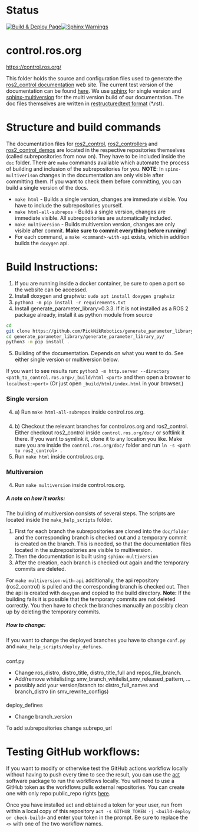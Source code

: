 # Status

[![Build & Deploy Page](https://github.com/ros-controls/control.ros.org/actions/workflows/sphinx-make-page.yml/badge.svg)](https://github.com/ros-controls/control.ros.org/actions/workflows/sphinx-make-page.yml)[![Sphinx Warnings](https://github.com/ros-controls/control.ros.org/actions/workflows/sphinx-check-warnings.yml/badge.svg?branch=master)](https://github.com/ros-controls/control.ros.org/actions/workflows/sphinx-check-warnings.yml)


# control.ros.org
https://control.ros.org/

This folder holds the source and configuration files used to generate the
[ros2_control documentation](https://control.ros.org) web site. The current test version of the documentation can be found [here](https://ros-controls.github.io/control.ros.org/).
We use [sphinx](https://www.sphinx-doc.org/en/master/) for single version and [sphinx-multiversion](https://holzhaus.github.io/sphinx-multiversion/master/index.html#) for the multi version build of our documentation.
The doc files themselves are written in [restructuredtext format](https://www.sphinx-doc.org/en/master/usage/restructuredtext/basics.html) (*.rst).

# Structure and build commands
The documentation files for [ros2_control](https://github.com/ros-controls/ros2_control), [ros2_controllers](https://github.com/ros-controls/ros2_controllers) and [ros2_control_demos](https://github.com/ros-controls/ros2_control_demos) are located in the respective repositories themselves (called subrepositories from now on).
They have to be included inside the `doc` folder.
There are `make` commands available which automate the process of building and inclusion of the subrepositories for you.
**NOTE**: In `spinx-multiverison` changes in the documentation are only visible after committing them. If you want to check them before committing, you can build a single version of the docs.
* ```make html``` - Builds a single version, changes are immediate visible. You have to include the subrepositories yourself.
* ```make html-all-subrepos``` - Builds a single version, changes are immediate visible. All subrepositories are automatically included.
* ```make multiversion``` - Builds multiversion version, changes are only visible after commit. **Make sure to commit everything before running!**
* For each command, a  ```make <command>-with-api``` exists, which in addition builds the `doxygen` api.


# Build Instructions:
1. If you are running inside a docker container, be sure to open a port so the website can be accessed.
2. Install doxygen and graphviz: `sudo apt install doxygen graphviz`
3. `python3 -m pip install -r requirements.txt`
4. Install generate_parameter_library>0.3.3. If it is not installed as a ROS 2 package already, install it as python module from source
```bash
cd
git clone https://github.com/PickNikRobotics/generate_parameter_library.git
cd generate_parameter_library/generate_parameter_library_py/
python3 -m pip install .
```
5. Building of the documentation. Depends on what you want to do. See either single version or multiversion below.

If you want to see results run: `python3 -m http.server --directory <path_to_control.ros.org>/_build/html <port>` and then open a browser to `localhost:<port>`
 (Or just open `_build/html/index.html` in your browser.)

### Single version
4. a) Run `make html-all-subrepos` inside control.ros.org.
###
4. b) Checkout the relevant branches for control.ros.org and ros2_control.
Either checkout ros2_control inside `control.ros.org/doc/` or softlink it there. If you want to symlink it, clone it to any location you like.
Make sure you are inside the `control.ros.org/doc/` folder and run `ln -s <path to ros2_control> .`
6. Run `make html` inside control.ros.org.

### Multiversion
4. Run `make multiversion` inside control.ros.org.
##### A note on how it works:
The building of multiversion consists of several steps. The scripts are located inside the `make_help_scripts` folder.
1. First for each branch the subrepositories are cloned into the `doc/folder` and the corresponding branch is checked out and a temporary commit is created on the branch. This is needed, so that the documentation files located in the subrepositories are visible to multiversion.
2. Then the documentation is built using `sphinx-multiversion`
3. After the creation, each branch is checked out again and the temporary commits are deleted.

For `make multiversion-with-api` additionally, the api repository (ros2_control) is pulled and the corresponding branch is checked out. Then the api is created with `doxygen` and copied to the build directory.
**Note:** If the building fails it is possible that the temporary commits are not deleted correctly. You then have to check the branches manually an possibly clean up by deleting the temporary commits.
##### How to change:
If you want to change the deployed branches you have to change `conf.py` and `make_help_scripts/deploy_defines`.
#####
conf.py
* Change ros_distro, distro_title, distro_title_full and repos_file_branch.
* Add/remove whitelisting: smv_branch_whitelist,smv_released_pattern, ...
* possibly add your version/branch to: distro_full_names and branch_distro (in smv_rewrite_configs)
####
deploy_defines
* Change branch_version

To add subrepositories change subrepo_url

# Testing GitHub workflows:
If you want to modify or otherwise test the GitHub actions workflow locally without having to push every time to see the result,
you can use the [act](https://github.com/nektos/act) software package to run the workflows locally. You will need to use a GitHub token
as the workflows pulls external repositories. You can create one with only repo:public_repo rights [here](https://github.com/settings/tokens).

Once you have installed act and obtained a token for your user, run from within a local copy of this repository `act -s GITHUB_TOKEN -j <build-deploy or check-build>` and enter your token in the prompt. Be sure to replace the `<>` with one of the two workflow names.
